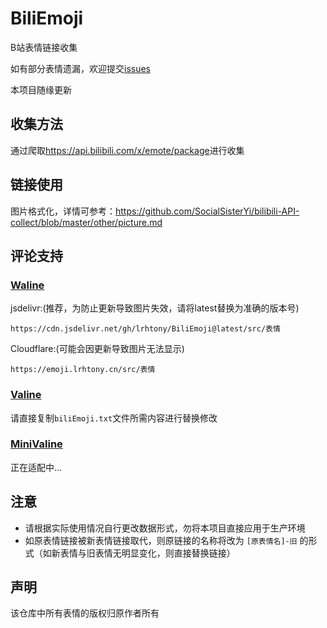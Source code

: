 # BiliEmoji
 B站表情链接收集
 
如有部分表情遗漏，欢迎提交[issues](https://github.com/lrhtony/biliEmoji/issues)

本项目随缘更新

## 收集方法
通过爬取<https://api.bilibili.com/x/emote/package>进行收集

## 链接使用
图片格式化，详情可参考：<https://github.com/SocialSisterYi/bilibili-API-collect/blob/master/other/picture.md>

## 评论支持
### [Waline](https://waline.js.org)
jsdelivr:(推荐，为防止更新导致图片失效，请将latest替换为准确的版本号)
```
https://cdn.jsdelivr.net/gh/lrhtony/BiliEmoji@latest/src/表情
```
Cloudflare:(可能会因更新导致图片无法显示)
```
https://emoji.lrhtony.cn/src/表情
```
### [Valine](https://valine.js.org)
请直接复制`biliEmoji.txt`文件所需内容进行替换修改

### [MiniValine](https://minivaline.js.org)
正在适配中...


## 注意
- 请根据实际使用情况自行更改数据形式，勿将本项目直接应用于生产环境
- 如原表情链接被新表情链接取代，则原链接的名称将改为 `[原表情名]-旧` 的形式（如新表情与旧表情无明显变化，则直接替换链接）

## 声明
该仓库中所有表情的版权归原作者所有